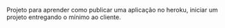 Projeto para aprender como publicar uma aplicação no heroku, 
iniciar um projeto entregando o mínimo ao cliente.
